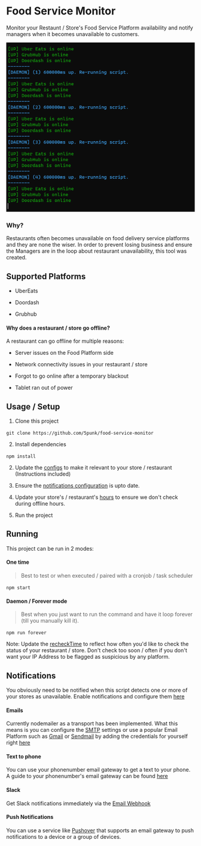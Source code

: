 # Food Service Monitor

Monitor your Restaunt / Store's Food Service Platform availability and notify managers when it becomes unavailable to customers.

<img src="./docs/screenshot.png">

### Why?

Restaurants often becomes unavailable on food delivery service platforms and they are none the wiser. In order to prevent losing business and ensure the Managers are in the loop about restaurant unavailability, this tool was created.

## Supported Platforms

- UberEats

- Doordash

- Grubhub

#### Why does a restaurant / store go offline?

A restaurant can go offline for multiple reasons:

- Server issues on the Food Platform side

- Network connectivity issues in your restaurant / store

- Forgot to go online after a temporary blackout

- Tablet ran out of power

## Usage / Setup

1. Clone this project

`git clone https://github.com/5punk/food-service-monitor`

2. Install dependencies

`npm install`

2. Update the [configs](https://github.com/5punk/food-service-monitor/tree/master/src/config) to make it relevant to your store / restaurant (Instructions included)

3. Ensure the [notifications configuration](https://github.com/5punk/food-service-monitor/blob/master/src/config/notify.js) is upto date.

4. Update your store's / restaurant's [hours](https://github.com/5punk/food-service-monitor/blob/master/src/config/hours.js) to ensure we don't check during offline hours.

5. Run the project

## Running

This project can be run in 2 modes:

#### One time

> Best to test or when executed / paired with a cronjob / task scheduler

`npm start`

#### Daemon / Forever mode

> Best when you just want to run the command and have it loop forever (till you manually kill it).

`npm run forever`

Note: Update the [recheckTime](https://github.com/5punk/food-service-monitor/blob/master/src/config/forever.js) to reflect how often you'd like to check the status of your restaurant / store. Don't check too soon / often if you don't want your IP Address to be flagged as suspicious by any platform.

## Notifications

You obviously need to be notified when this script detects one or more of your stores as unavailable. Enable notifications and configure them [here](https://github.com/5punk/food-service-monitor/blob/master/src/config/notify.js)

#### Emails

Currently nodemailer as a transport has been implemented. What this means is you can configure the [SMTP](https://nodemailer.com/smtp/) settings or use a popular Email Platform such as [Gmail](https://nodemailer.com/usage/using-gmail/) or [Sendmail](https://nodemailer.com/transports/sendmail/) by adding the credentials for yourself right [here](https://github.com/5punk/food-service-monitor/blob/master/src/config/notify.js#L17)

#### Text to phone

You can use your phonenumber email gateway to get a text to your phone. A guide to your phonenumber's email gateway can be found [here](https://www.digitaltrends.com/mobile/how-to-send-a-text-from-your-email-account/)

#### Slack

Get Slack notifications immediately via the [Email Webhook](https://slack.com/help/articles/206819278-Send-emails-to-Slack)

#### Push Notifications

You can use a service like [Pushover](https://support.pushover.net/i29-e-mailing-notifications-to-your-devices) that supports an email gateway to push notifications to a device or a group of devices.
